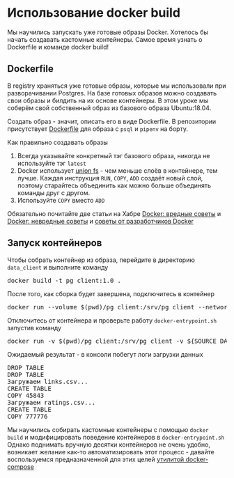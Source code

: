 # Использование docker build

Мы научились запускать уже готовые образы Docker. Хотелось бы начать создавать кастомные контейнеры.
Самое время узнать о Dockerfile и команде docker build!

## Dockerfile

В registry храняться уже готовые образы, которые мы использовали при разворачивании Postgres.
На базе готовых образов можно создавать свои образы и билдить на их основе контейнеры.
В этом уроке мы соберём свой собственный образ из базового образа Ubuntu:18.04.

Создать образ - значит, описать его в виде Dockerfile. В репозитории присутствует [Dockerfile](../docker_compose/data_client/Dockerfile) для образа с `psql` и `pipenv` на борту.

Как правильно создавать образы

1. Всегда указывайте конкретный тэг базового образа, никогда не используйте тэг `latest`
1. Docker использует [union fs](./docker_intro.md) - чем меньше слоёв в контейнере, тем лучше. Каждая инструкция `RUN`, `COPY`, `ADD` создаёт новый слой, поэтому старайтесь объединить как можно больше объединять команды друг с другом.
1. Используйте `COPY` вместо `ADD`

Обязательно почитайте две статьи на Хабре [Docker: вредные советы](https://habr.com/ru/company/southbridge/blog/449944/) и [Docker: невредные советы](https://habr.com/ru/company/southbridge/blog/452108/) и [советы от разработчиков Docker](https://docs.docker.com/develop/develop-images/dockerfile_best-practices/)

## Запуск контейнеров

Чтобы собрать контейнер из образа, перейдите в директорию `data_client` и выполните команду
<pre>
docker build -t pg_client:1.0 .
</pre>

После того, как сборка будет завершена, подключитеcь в контейнер

<pre>
docker run --volume $(pwd)/pg_client:/srv/pg_client --network proj_network -it --rm pg_client:1.0 bash
</pre>

Отключитесь от контейнера и проверьте работу `docker-entrypoint.sh` запустив команду
<pre>
docker run -v $(pwd)/pg_client:/srv/pg_client -v ${SOURCE_DATA}/raw_data:/usr/share/raw_data -e APP_POSTGRES_HOST=proj-postgres --network proj_network -it --rm pg_client:1.0 load
</pre>

Ожидаемый результат - в консоли побегут логи загрузки данных
<pre>
DROP TABLE
DROP TABLE
Загружаем links.csv...
CREATE TABLE
COPY 45843
Загружаем ratings.csv...
CREATE TABLE
COPY 777776
</pre>

Мы научились собирать кастомные контейнеры с помощью `docker build` и модифицировать поведение контейнеров в `docker-entrypoint.sh`
Однако поднимать вручную десятки контейнеров не очень удобно, возникает желание как-то автоматизировать этот процесс - давайте воспользуемся предназначенной для этих целей [утилитой docker-compose](../docker_compose/docker_compose.md)
